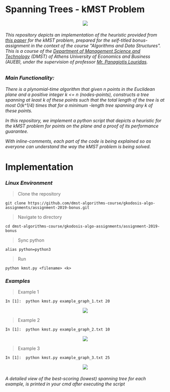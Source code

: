 # Spanning Trees - kMST Problem 

<p align="center">
  <img src="https://upload.wikimedia.org/wikipedia/commons/thumb/1/16/Euclidean_minimum_spanning_tree.svg/300px-Euclidean_minimum_spanning_tree.svg.png">
</p>

###### *This repository depicts an implementation of the heuristic provided from [this paper](http://citeseerx.ist.psu.edu/viewdoc/download?doi=10.1.1.703.1725&rep=rep1&type=pdf) for the kMST problem, prepared for the self-titled bonus-assignment in the context of the course "Algorithms and Data Structures". This is a course of the [Department of Management Science and Technology](https://www.dept.aueb.gr/en/dmst) (DMST) of Athens University of Economics and Business (AUEB), under the supervision of professor [Mr. Panagiotis Louridas](https://github.com/louridas).*

### *Main Functionality:*

*There is a plynomial-time algorithm that given n points in the Euclidean plane and a positive integer k <= n (nodes-points), constructs a tree spanning at least k of these points such that the total length of the tree is at most O(k^1/4) times that for a minimum -length tree spanning any k of these points.*

*In this repository, we implement a python script that depicts a heuristic for the kMST problem for points on the plane and a proof of its performance guarantee.* 

*With inline-comments, each part of the code is being explained so as everyone can understand the way the kMST problem is being solved.*



# Implementation


### *Linux Environment*

> Clone the repository

```
git clone https://github.com/dmst-algorithms-course/gkodosis-algo-assignments/assignment-2019-bonus.git
```

> Navigate to directory

```
cd dmst-algorithms-course/gkodosis-algo-assignments/assignment-2019-bonus
```

> Sync python

```
alias python=python3
```

> Run 

```
python kmst.py <filename> <k>
```

### *Examples*

> Example 1

```
In [1]:  python kmst.py example_graph_1.txt 20
```

<p align="center">
  <img src="https://github.com/dmst-algorithms-course/gkodosis-algo-assignments/blob/master/assignment-2019-bonus/example_graph_1_output.png?raw=true">
</p>

> Example 2

```
In [1]:  python kmst.py example_graph_2.txt 10
```

<p align="center">
  <img src="https://github.com/dmst-algorithms-course/gkodosis-algo-assignments/blob/master/assignment-2019-bonus/example_graph_2_output.png?raw=true">
</p>

> Example 3

```
In [1]:  python kmst.py example_graph_3.txt 25
```

<p align="center">
  <img src="https://github.com/dmst-algorithms-course/gkodosis-algo-assignments/blob/master/assignment-2019-bonus/example_graph_3_output.png?raw=true">
</p>

###### *A detailed view of the best-scoring (lowest) spanning tree for each example, is printed in your cmd after executing the script*